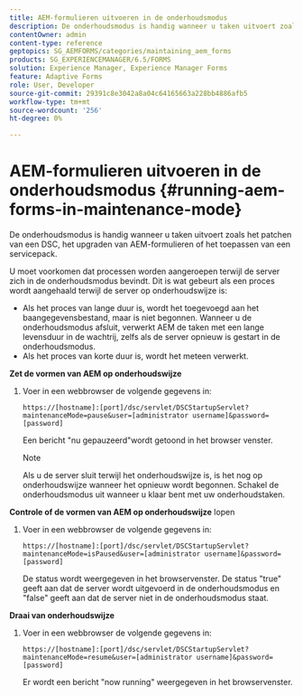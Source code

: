 ```yaml
---
title: AEM-formulieren uitvoeren in de onderhoudsmodus
description: De onderhoudsmodus is handig wanneer u taken uitvoert zoals het patchen van een DSC, het upgraden van AEM-formulieren of het toepassen van een servicepack. Meer informatie over het uitvoeren van AEM-formulieren in de onderhoudsmodus.
contentOwner: admin
content-type: reference
geptopics: SG_AEMFORMS/categories/maintaining_aem_forms
products: SG_EXPERIENCEMANAGER/6.5/FORMS
solution: Experience Manager, Experience Manager Forms
feature: Adaptive Forms
role: User, Developer
source-git-commit: 29391c8e3042a8a04c64165663a228bb4886afb5
workflow-type: tm+mt
source-wordcount: '256'
ht-degree: 0%

---
```


# AEM-formulieren uitvoeren in de onderhoudsmodus {#running-aem-forms-in-maintenance-mode}

De onderhoudsmodus is handig wanneer u taken uitvoert zoals het patchen van een DSC, het upgraden van AEM-formulieren of het toepassen van een servicepack.

U moet voorkomen dat processen worden aangeroepen terwijl de server zich in de onderhoudsmodus bevindt. Dit is wat gebeurt als een proces wordt aangehaald terwijl de server op onderhoudswijze is:

* Als het proces van lange duur is, wordt het toegevoegd aan het baangegevensbestand, maar is niet begonnen. Wanneer u de onderhoudsmodus afsluit, verwerkt AEM de taken met een lange levensduur in de wachtrij, zelfs als de server opnieuw is gestart in de onderhoudsmodus.
* Als het proces van korte duur is, wordt het meteen verwerkt.

**Zet de vormen van AEM op onderhoudswijze**

1. Voer in een webbrowser de volgende gegevens in:

   `https://[hostname]:[port]/dsc/servlet/DSCStartupServlet?maintenanceMode=pause&user=[administrator username]&password=[password]`

   Een bericht &quot;nu gepauzeerd&quot;wordt getoond in het browser venster.

   >[!NOTE]
   >
   >Als u de server sluit terwijl het onderhoudswijze is, is het nog op onderhoudswijze wanneer het opnieuw wordt begonnen. Schakel de onderhoudsmodus uit wanneer u klaar bent met uw onderhoudstaken.

**Controle of de vormen van AEM op onderhoudswijze** lopen

1. Voer in een webbrowser de volgende gegevens in:

   `https://[hostname]:[port]/dsc/servlet/DSCStartupServlet?maintenanceMode=isPaused&user=[administrator username]&password=[password]`

   De status wordt weergegeven in het browservenster. De status &quot;true&quot; geeft aan dat de server wordt uitgevoerd in de onderhoudsmodus en &quot;false&quot; geeft aan dat de server niet in de onderhoudsmodus staat.

**Draai van onderhoudswijze**

1. Voer in een webbrowser de volgende gegevens in:

   `https://[hostname]:[port]/dsc/servlet/DSCStartupServlet?maintenanceMode=resume&user=[administrator username]&password=[password]`

   Er wordt een bericht &quot;now running&quot; weergegeven in het browservenster.
